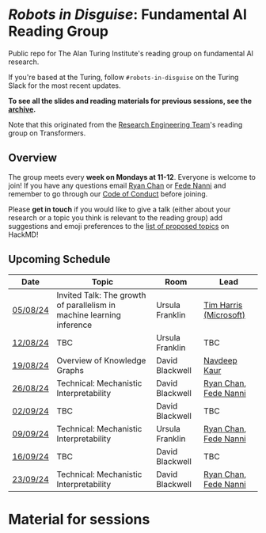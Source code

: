 # _Robots in Disguise_: Fundamental AI Reading Group

Public repo for The Alan Turing Institute's reading group on fundamental AI research.

If you're based at the Turing, follow `#robots-in-disguise` on the Turing Slack for the most recent updates.

**To see all the slides and reading materials for previous sessions, see the [archive](PREVIOUS.md).**

Note that this originated from the [Research Engineering Team](https://www.turing.ac.uk/research-engineering)'s reading group on Transformers.

## Overview

The group meets every <b>week on Mondays at 11-12</b>. Everyone is welcome to join! If you have any questions email [Ryan Chan](mailto:rchan@turing.ac.uk) or [Fede Nanni](mailto:fnanni@turing.ac.uk) and remember to go through our [Code of Conduct](CodeOfConduct.md) before joining.

Please **get in touch** if you would like to give a talk (either about your research or a topic you think is relevant to the reading group) add suggestions and emoji preferences to the [list of proposed topics](https://hackmd.io/4zHl_1G6Se-yumHTN48dqg?both) on HackMD!

## Upcoming Schedule

|Date | Topic | Room | Lead |
| --- | ----- | ---- | ---- |
| [05/08/24](#050824) | Invited Talk: The growth of parallelism in machine learning inference | Ursula Franklin | [Tim Harris (Microsoft)](https://timharris.uk/) |
| [12/08/24](#120824) | TBC | Ursula Franklin | TBC |
| [19/08/24](#190824) | Overview of Knowledge Graphs | David Blackwell |[Navdeep Kaur](https://www.turing.ac.uk/people/navdeep-kaur) |
| [26/08/24](#260824) | Technical: Mechanistic Interpretability | David Blackwell | [Ryan Chan](https://github.com/rchan26), [Fede Nanni](https://github.com/fedenanni) |
| [02/09/24](#020924) | TBC | David Blackwell | TBC |
| [09/09/24](#090924) | Technical: Mechanistic Interpretability | Ursula Franklin | [Ryan Chan](https://github.com/rchan26), [Fede Nanni](https://github.com/fedenanni) |
| [16/09/24](#160924) | TBC | David Blackwell | TBC |
| [23/09/24](#230924) | Technical: Mechanistic Interpretability | David Blackwell | [Ryan Chan](https://github.com/rchan26), [Fede Nanni](https://github.com/fedenanni) |

# Material for sessions
